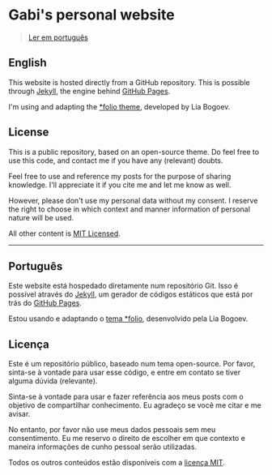 # Gabi's personal website


> [Ler em português](#português)



## English

This website is hosted directly from a GitHub repository. This is possible through [Jekyll](https://github.com/jekyll/jekyll), the engine behind [GitHub Pages](http://pages.github.com/).

I'm using and adapting the [*folio theme](https://github.com/bogoli/-folio), developed by Lia Bogoev.


## License
This is a public repository, based on an open-source theme. Do feel free to use this code, and contact me if you have any (relevant) doubts.

Feel free to use and reference my posts for the purpose of sharing knowledge. I'll appreciate it if you cite me and let me know as well.

However, please don't use my personal data without my consent. I reserve the right to choose in which context and manner information of personal nature will be used.

All other content is [MIT Licensed](http://opensource.org/licenses/MIT).



---



## Português

Este website está hospedado diretamente num repositório Git. Isso é possível através do [Jekyll](https://github.com/jekyll/jekyll), um gerador de códigos estáticos que está por trás do [GitHub Pages](http://pages.github.com/).

Estou usando e adaptando o [tema *folio](https://github.com/bogoli/-folio), desenvolvido pela Lia Bogoev.


## Licença

Este é um repositório público, baseado num tema open-source. Por favor, sinta-se à vontade para usar esse código, e entre em contato se tiver alguma dúvida (relevante).

Sinta-se à vontade para usar e fazer referência aos meus posts com o objetivo de compartilhar conhecimento. Eu agradeço se você me citar e me avisar.

No entanto, por favor não use meus dados pessoais sem meu consentimento. Eu me reservo o direito de escolher em que contexto e maneira informações de cunho pessoal serão utilizadas.

Todos os outros conteúdos estão disponíveis com a [licença MIT](http://opensource.org/licenses/MIT).